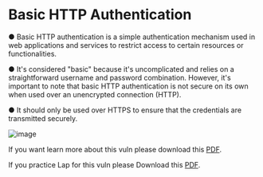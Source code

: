 # Basic HTTP Authentication

● Basic HTTP authentication is a simple authentication mechanism used in web applications and services to restrict access to certain resources or functionalities.

● It's considered "basic" because it's uncomplicated and relies on a straightforward username and password combination. However, it's important to note that basic HTTP authentication is not secure on its own when used over an unencrypted connection (HTTP).

● It should only be used over HTTPS to ensure that the credentials are transmitted securely.

![image](https://github.com/4bo4yman/Web-Application-Penetration-Testing/assets/156849852/e1d16d98-79d8-4641-8217-240938eae64b)


If you want learn more about this vuln please download this [PDF](https://github.com/4bo4yman/Web-Application-Penetration-Testing/blob/main/OWASP%20Top%2010/2.%20Broken%20Authentication/HTTP%20Method%20Tampering/HTTP%20Method%20Tampering.pdf).


If you practice Lap for this vuln please Download this [PDF](https://github.com/4bo4yman/Web-Application-Penetration-Testing/blob/main/OWASP%20Top%2010/2.%20Broken%20Authentication/Basic%20HTTP%20Authentication/Lap%3A%20Basic%20HTTP%20Auth.pdf).
